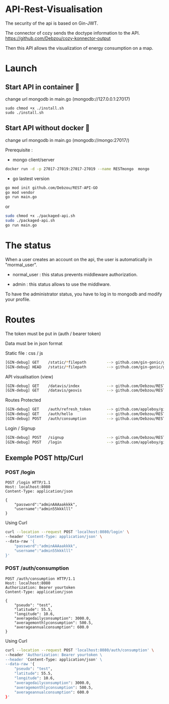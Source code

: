 # API-Rest-Visualisation

The security of the api is based on Gin-JWT.

The connector of cozy sends the doctype information to the API. https://github.com/Debzou/cozy-konnector-output

Then this API allows the visualization of energy consumption on a map.

# Launch

## Start API in container :whale:
change url mongodb in main.go (mongodb://127.0.0.1:27017)
```
sudo chmod +x ./install.sh
sudo ./install.sh
```

## Start API without docker :space_invader:
change url mongodb in main.go (mongodb://mongo:27017/)

Prerequisite : 
- mongo client/server 

```sh
docker run -d -p 27017-27019:27017-27019 --name RESTmongo  mongo
```

- go lastest version

```sh
go mod init github.com/Debzou/REST-API-GO
go mod vendor
go run main.go
```

or 

```sh
sudo chmod +x ./packaged-api.sh
sudo ./packaged-api.sh
go run main.go
```
# The status

 When a user creates an account on the api, the user is automatically in "mormal_user".
 
- normal_user : this status prevents middleware authorization.

- admin : this status allows to use the middlware.

To have the administrator status, you have to log in to mongodb and modify your profile.

# Routes

The token must be put in (auth / bearer token)

Data must be in json format

Static file : css / js 
```sh
[GIN-debug] GET    /static/*filepath         --> github.com/gin-gonic/gin.(*RouterGroup).createStaticHandler.func1 (3 handlers)
[GIN-debug] HEAD   /static/*filepath         --> github.com/gin-gonic/gin.(*RouterGroup).createStaticHandler.func1 (3 handlers)
```

API visualisation (view)
```sh
[GIN-debug] GET    /datavis/index            --> github.com/Debzou/REST-API-GO/internal/controllers.Getindex (3 handlers)
[GIN-debug] GET    /datavis/geovis           --> github.com/Debzou/REST-API-GO/internal/controllers.GetGeoVis (3 handlers)
```

Routes Protected 
```sh
[GIN-debug] GET    /auth/refresh_token       --> github.com/appleboy/gin-jwt/v2.(*GinJWTMiddleware).RefreshHandler-fm (3 handlers)
[GIN-debug] GET    /auth/hello               --> github.com/Debzou/REST-API-GO/internal/controllers.HelloHandler (4 handlers)
[GIN-debug] POST   /auth/consumption         --> github.com/Debzou/REST-API-GO/internal/controllers.PostConsumption (4 handlers)
```

Login / Signup 
```sh
[GIN-debug] POST   /signup                   --> github.com/Debzou/REST-API-GO/internal/controllers.CreateUser (3 handlers)
[GIN-debug] POST   /login                    --> github.com/appleboy/gin-jwt/v2.(*GinJWTMiddleware).LoginHandler-fm (3 handlers)
```
## Exemple POST http/Curl

### POST /login

```http
POST /login HTTP/1.1
Host: localhost:8080
Content-Type: application/json

{
    "password":"adminAAAaakkkk",
    "username":"admin55kkklll"
}
```

Using Curl

```sh
curl --location --request POST 'localhost:8080/login' \
--header 'Content-Type: application/json' \
--data-raw '{
    "password":"adminAAAaakkkk",
    "username":"admin55kkklll"
}'
```

### POST /auth/consumption

```http
POST /auth/consumption HTTP/1.1
Host: localhost:8080
Authorization: Bearer yourtoken
Content-Type: application/json

{
    "pseudo": "test",
    "latitude": 55.5,
    "longitude": 10.6,
    "averagedailyconsumption": 3000.0,
    "averagemonthlyconsumption": 500.5,
    "averageannualconsumption": 600.0
}
```
Using Curl

```sh
curl --location --request POST 'localhost:8080/auth/consumption' \
--header 'Authorization: Bearer yourtoken \
--header 'Content-Type: application/json' \
--data-raw '{
    "pseudo": "test",
    "latitude": 55.5,
    "longitude": 10.6,
    "averagedailyconsumption": 3000.0,
    "averagemonthlyconsumption": 500.5,
    "averageannualconsumption": 600.0
}'
```

